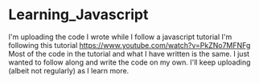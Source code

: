 # Learning_Javascript
I'm uploading the code I wrote while I follow a javascript tutorial
I'm following this tutorial https://www.youtube.com/watch?v=PkZNo7MFNFg
Most of the code in the tutorial and what I have written is the same. I just wanted to follow along and write the code on my own. 
I'll keep uploading (albeit not regularly) as I learn more. 
